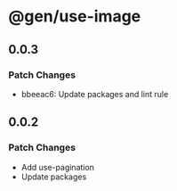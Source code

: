 # @gen/use-image

## 0.0.3

### Patch Changes

- bbeeac6: Update packages and lint rule

## 0.0.2

### Patch Changes

- Add use-pagination
- Update packages
